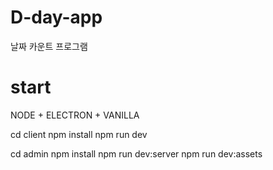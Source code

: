 # D-day-app
날짜 카운트 프로그램


# start 
NODE + ELECTRON + VANILLA 

cd client 
npm install
npm run dev

cd admin 
npm install
npm run dev:server
npm run dev:assets
